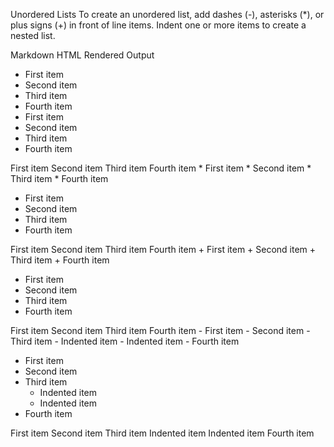 Unordered Lists
To create an unordered list, add dashes (-), asterisks (*), or plus signs (+) in front of line items. Indent one or more items to create a nested list.

Markdown	HTML	Rendered Output
- First item
- Second item
- Third item
- Fourth item	<ul>
<li>First item</li>
<li>Second item</li>
<li>Third item</li>
<li>Fourth item</li>
</ul>
First item
Second item
Third item
Fourth item
* First item
* Second item
* Third item
* Fourth item	<ul>
<li>First item</li>
<li>Second item</li>
<li>Third item</li>
<li>Fourth item</li>
</ul>
First item
Second item
Third item
Fourth item
+ First item
+ Second item
+ Third item
+ Fourth item	<ul>
<li>First item</li>
<li>Second item</li>
<li>Third item</li>
<li>Fourth item</li>
</ul>
First item
Second item
Third item
Fourth item
- First item
- Second item
- Third item
    - Indented item
    - Indented item
- Fourth item	<ul>
<li>First item</li>
<li>Second item</li>
<li>Third item
<ul>
<li>Indented item</li>
<li>Indented item</li>
</ul>
</li>
<li>Fourth item</li>
</ul>
First item
Second item
Third item
Indented item
Indented item
Fourth item
